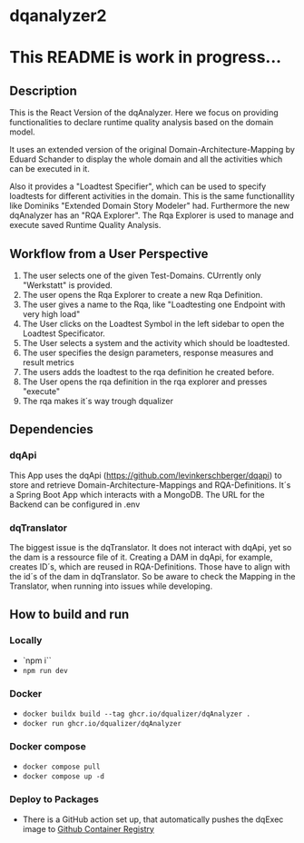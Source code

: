# dqanalyzer2

# This README is work in progress...

## Description

This is the React Version of the dqAnalyzer.
Here we focus on providing functionalities to declare runtime quality analysis based on the domain model.

It uses an extended version of the original Domain-Architecture-Mapping by Eduard Schander to display the whole domain and all the activities which can be executed in it.

Also it provides a "Loadtest Specifier", which can be used to specify loadtests for different activities in the domain. This is the same functionallity like Dominiks "Extended Domain Story Modeler" had.
Furthermore the new dqAnalyzer has an "RQA Explorer". The Rqa Explorer is used to manage and execute saved Runtime Quality Analysis.

## Workflow from a User Perspective

1. The user selects one of the given Test-Domains. CUrrently only "Werkstatt" is provided.
2. The user opens the Rqa Explorer to create a new Rqa Definition.
3. The user gives a name to the Rqa, like "Loadtesting one Endpoint with very high load"
4. The User clicks on the Loadtest Symbol in the left sidebar to open the Loadtest Specificator.
5. The User selects a system and the activity which should be loadtested.
6. The user specifies the design parameters, response measures and result metrics
7. The users adds the loadtest to the rqa definition he created before.
8. The User opens the rqa definition in the rqa explorer and presses "execute"
9. The rqa makes it´s way trough dqualizer

## Dependencies

### dqApi

This App uses the dqApi (https://github.com/levinkerschberger/dqapi) to store and retrieve Domain-Architecture-Mappings and RQA-Definitions.
It´s a Spring Boot App which interacts with a MongoDB.
The URL for the Backend can be configured in .env

### dqTranslator

The biggest issue is the dqTranslator. It does not interact with dqApi, yet so the dam is a ressource file of it. Creating a DAM in dqApi, for example, creates ID´s, which are reused in RQA-Definitions. Those have to align with the id´s of the dam in dqTranslator. So be aware to check the Mapping in the Translator, when running into issues while developing.

## How to build and run
### Locally
* `npm i``
* `npm run dev`

### Docker
* `docker buildx build --tag ghcr.io/dqualizer/dqAnalyzer .`
* `docker run ghcr.io/dqualizer/dqAnalyzer`

### Docker compose
* `docker compose pull`
* `docker compose up -d`

### Deploy to Packages
* There is a GitHub action set up, that automatically pushes the dqExec image to [Github Container Registry](https://github.com/dqualizer/dqanalyzer2/pkgs/container/dqanalyzer2)
